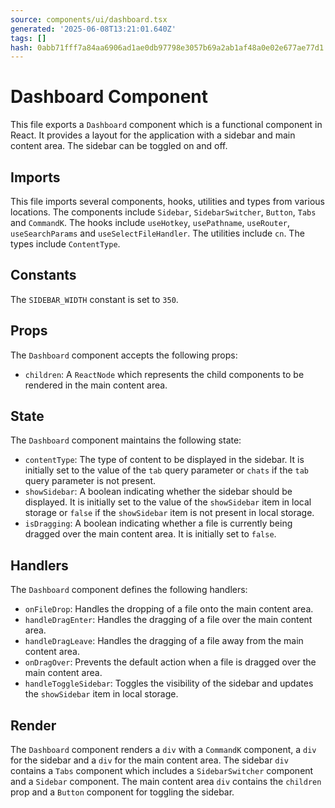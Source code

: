 ```yaml
---
source: components/ui/dashboard.tsx
generated: '2025-06-08T13:21:01.640Z'
tags: []
hash: 0abb71fff7a84aa6906ad1ae0db97798e3057b69a2ab1af48a0e02e677ae77d1
---
```

# Dashboard Component

This file exports a `Dashboard` component which is a functional component in React. It provides a layout for the application with a sidebar and main content area. The sidebar can be toggled on and off.

## Imports

This file imports several components, hooks, utilities and types from various locations. The components include `Sidebar`, `SidebarSwitcher`, `Button`, `Tabs` and `CommandK`. The hooks include `useHotkey`, `usePathname`, `useRouter`, `useSearchParams` and `useSelectFileHandler`. The utilities include `cn`. The types include `ContentType`.

## Constants

The `SIDEBAR_WIDTH` constant is set to `350`.

## Props

The `Dashboard` component accepts the following props:

- `children`: A `ReactNode` which represents the child components to be rendered in the main content area.

## State

The `Dashboard` component maintains the following state:

- `contentType`: The type of content to be displayed in the sidebar. It is initially set to the value of the `tab` query parameter or `chats` if the `tab` query parameter is not present.
- `showSidebar`: A boolean indicating whether the sidebar should be displayed. It is initially set to the value of the `showSidebar` item in local storage or `false` if the `showSidebar` item is not present in local storage.
- `isDragging`: A boolean indicating whether a file is currently being dragged over the main content area. It is initially set to `false`.

## Handlers

The `Dashboard` component defines the following handlers:

- `onFileDrop`: Handles the dropping of a file onto the main content area.
- `handleDragEnter`: Handles the dragging of a file over the main content area.
- `handleDragLeave`: Handles the dragging of a file away from the main content area.
- `onDragOver`: Prevents the default action when a file is dragged over the main content area.
- `handleToggleSidebar`: Toggles the visibility of the sidebar and updates the `showSidebar` item in local storage.

## Render

The `Dashboard` component renders a `div` with a `CommandK` component, a `div` for the sidebar and a `div` for the main content area. The sidebar `div` contains a `Tabs` component which includes a `SidebarSwitcher` component and a `Sidebar` component. The main content area `div` contains the `children` prop and a `Button` component for toggling the sidebar.
